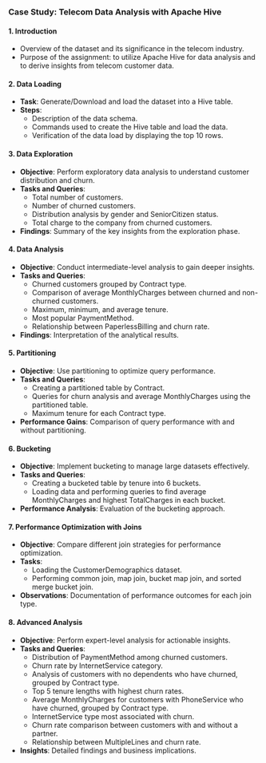 ### Case Study: Telecom Data Analysis with Apache Hive

#### 1. Introduction
- Overview of the dataset and its significance in the telecom industry.
- Purpose of the assignment: to utilize Apache Hive for data analysis and to derive insights from telecom customer data.

#### 2. Data Loading
- **Task**: Generate/Download and load the dataset into a Hive table.
- **Steps**:
  - Description of the data schema.
  - Commands used to create the Hive table and load the data.
  - Verification of the data load by displaying the top 10 rows.

#### 3. Data Exploration
- **Objective**: Perform exploratory data analysis to understand customer distribution and churn.
- **Tasks and Queries**:
  - Total number of customers.
  - Number of churned customers.
  - Distribution analysis by gender and SeniorCitizen status.
  - Total charge to the company from churned customers.
- **Findings**: Summary of the key insights from the exploration phase. 

#### 4. Data Analysis
- **Objective**: Conduct intermediate-level analysis to gain deeper insights.
- **Tasks and Queries**:
  - Churned customers grouped by Contract type.
  - Comparison of average MonthlyCharges between churned and non-churned customers.
  - Maximum, minimum, and average tenure.
  - Most popular PaymentMethod.
  - Relationship between PaperlessBilling and churn rate.
- **Findings**: Interpretation of the analytical results.

#### 5. Partitioning
- **Objective**: Use partitioning to optimize query performance.
- **Tasks and Queries**:
  - Creating a partitioned table by Contract.
  - Queries for churn analysis and average MonthlyCharges using the partitioned table.
  - Maximum tenure for each Contract type.
- **Performance Gains**: Comparison of query performance with and without partitioning.

#### 6. Bucketing
- **Objective**: Implement bucketing to manage large datasets effectively.
- **Tasks and Queries**:
  - Creating a bucketed table by tenure into 6 buckets.
  - Loading data and performing queries to find average MonthlyCharges and highest TotalCharges in each bucket.
- **Performance Analysis**: Evaluation of the bucketing approach.

#### 7. Performance Optimization with Joins
- **Objective**: Compare different join strategies for performance optimization.
- **Tasks**:
  - Loading the CustomerDemographics dataset.
  - Performing common join, map join, bucket map join, and sorted merge bucket join.
- **Observations**: Documentation of performance outcomes for each join type.

#### 8. Advanced Analysis
- **Objective**: Perform expert-level analysis for actionable insights.
- **Tasks and Queries**:
  - Distribution of PaymentMethod among churned customers.
  - Churn rate by InternetService category.
  - Analysis of customers with no dependents who have churned, grouped by Contract type.
  - Top 5 tenure lengths with highest churn rates.
  - Average MonthlyCharges for customers with PhoneService who have churned, grouped by Contract type.
  - InternetService type most associated with churn.
  - Churn rate comparison between customers with and without a partner.
  - Relationship between MultipleLines and churn rate.
- **Insights**: Detailed findings and business implications.

